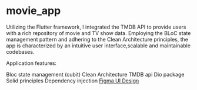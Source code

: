# movie_app

Utilizing the Flutter framework, I integrated the TMDB API to provide users with a
rich repository of movie and TV show data. Employing the BLoC state management
pattern and adhering to the Clean Architecture principles, the app is characterized
by an intuitive user interface,scalable and maintainable codebases.

Application features:

Bloc state management (cubit)
Clean Architecture 
TMDB api
Dio package
Solid principles
Dependency injection
[Figma UI Design]([https://docs.flutter.dev/get-started/codelab](https://www.figma.com/file/nyVhlMVONU2OZJLvUuomTI/Flutter-Clean-Architecture?type=whiteboard&node-id=228-41&t=5DFz8MKpsuOmPNXm-0)https://www.figma.com/file/nyVhlMVONU2OZJLvUuomTI/Flutter-Clean-Architecture?type=whiteboard&node-id=228-41&t=5DFz8MKpsuOmPNXm-0)
